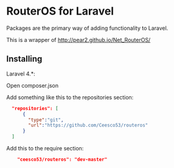 RouterOS for Laravel
====================

Packages are the primary way of adding functionality to Laravel.

This is a wrapper of http://pear2.github.io/Net_RouterOS/

## Installing

Laravel 4.*:

  Open composer.json
  
  Add something like this to the repositories section:
  
  ```json
    "repositories": [
        {
          "type":"git",
          "url":"https://github.com/Ceesco53/routeros"
        }
    ]
  ```
    
  Add this to the require section:
  
  ```json
      "ceesco53/routeros": "dev-master"
  ```
